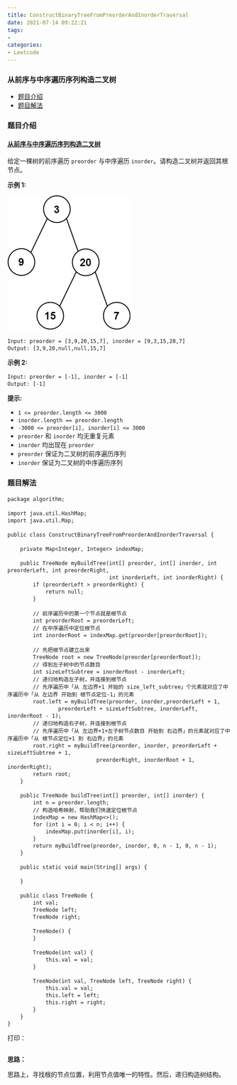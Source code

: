 ```yaml
---
title: ConstructBinaryTreeFromPreorderAndInorderTraversal
date: 2021-07-14 09:22:21
tags:
- 
categories:
- Leetcode 
---
```




### 从前序与中序遍历序列构造二叉树

- [题目介绍](https://yangtzeshore.github.io/2021/07/14/ConstructBinaryTreeFromPreorderAndInorderTraversal/#题目介绍)
- [题目解法](https://yangtzeshore.github.io/2021/07/14/ConstructBinaryTreeFromPreorderAndInorderTraversal/#题目解法)

### 题目介绍

#### [从前序与中序遍历序列构造二叉树](https://leetcode-cn.com/problems/construct-binary-tree-from-preorder-and-inorder-traversal/)

给定一棵树的前序遍历 `preorder` 与中序遍历 `inorder`。请构造二叉树并返回其根节点。

**示例 1:**

![img](https://raw.githubusercontent.com/yangtzeshore/images/main/Leetcode/tree.jpg)

```
Input: preorder = [3,9,20,15,7], inorder = [9,3,15,20,7]
Output: [3,9,20,null,null,15,7]
```

**示例 2:**

```
Input: preorder = [-1], inorder = [-1]
Output: [-1]
```

**提示:**

- `1 <= preorder.length <= 3000`
- `inorder.length == preorder.length`
- `-3000 <= preorder[i], inorder[i] <= 3000`
- `preorder` 和 `inorder` 均无重复元素
- `inorder` 均出现在 `preorder`
- `preorder` 保证为二叉树的前序遍历序列
- `inorder` 保证为二叉树的中序遍历序列

### 题目解法

```
package algorithm;

import java.util.HashMap;
import java.util.Map;

public class ConstructBinaryTreeFromPreorderAndInorderTraversal {

    private Map<Integer, Integer> indexMap;

    public TreeNode myBuildTree(int[] preorder, int[] inorder, int preorderLeft, int preorderRight,
                                int inorderLeft, int inorderRight) {
        if (preorderLeft > preorderRight) {
            return null;
        }

        // 前序遍历中的第一个节点就是根节点
        int preorderRoot = preorderLeft;
        // 在中序遍历中定位根节点
        int inorderRoot = indexMap.get(preorder[preorderRoot]);

        // 先把根节点建立出来
        TreeNode root = new TreeNode(preorder[preorderRoot]);
        // 得到左子树中的节点数目
        int sizeLeftSubtree = inorderRoot - inorderLeft;
        // 递归地构造左子树，并连接到根节点
        // 先序遍历中「从 左边界+1 开始的 size_left_subtree」个元素就对应了中序遍历中「从 左边界 开始到 根节点定位-1」的元素
        root.left = myBuildTree(preorder, inorder,preorderLeft + 1,
                preorderLeft + sizeLeftSubtree, inorderLeft, inorderRoot - 1);
        // 递归地构造右子树，并连接到根节点
        // 先序遍历中「从 左边界+1+左子树节点数目 开始到 右边界」的元素就对应了中序遍历中「从 根节点定位+1 到 右边界」的元素
        root.right = myBuildTree(preorder, inorder, preorderLeft + sizeLeftSubtree + 1,
                            preorderRight, inorderRoot + 1, inorderRight);
        return root;
    }

    public TreeNode buildTree(int[] preorder, int[] inorder) {
        int n = preorder.length;
        // 构造哈希映射，帮助我们快速定位根节点
        indexMap = new HashMap<>();
        for (int i = 0; i < n; i++) {
            indexMap.put(inorder[i], i);
        }
        return myBuildTree(preorder, inorder, 0, n - 1, 0, n - 1);
    }

    public static void main(String[] args) {

    }

    public class TreeNode {
        int val;
        TreeNode left;
        TreeNode right;

        TreeNode() {
        }

        TreeNode(int val) {
            this.val = val;
        }

        TreeNode(int val, TreeNode left, TreeNode right) {
            this.val = val;
            this.left = left;
            this.right = right;
        }
    }
}
```

打印：

```

```

**思路：**

思路上，寻找根的节点位置，利用节点值唯一的特性。然后，递归构造树结构。